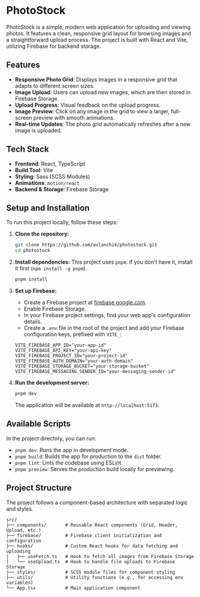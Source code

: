 # PhotoStock

PhotoStock is a simple, modern web application for uploading and viewing photos. It features a clean, responsive grid layout for browsing images and a straightforward upload process. The project is built with React and Vite, utilizing Firebase for backend storage.

## Features

- **Responsive Photo Grid**: Displays images in a responsive grid that adapts to different screen sizes.
- **Image Upload**: Users can upload new images, which are then stored in Firebase Storage.
- **Upload Progress**: Visual feedback on the upload progress.
- **Image Preview**: Click on any image in the grid to view a larger, full-screen preview with smooth animations.
- **Real-time Updates**: The photo grid automatically refreshes after a new image is uploaded.

## Tech Stack

- **Frontend**: React, TypeScript
- **Build Tool**: Vite
- **Styling**: Sass (SCSS Modules)
- **Animations**: `motion/react`
- **Backend & Storage**: Firebase Storage

## Setup and Installation

To run this project locally, follow these steps:

1.  **Clone the repository:**

    ```sh
    git clone https://github.com/aulanchik/photostock.git
    cd photostock
    ```

2.  **Install dependencies:**
    This project uses `pnpm`. If you don't have it, install it first (`npm install -g pnpm`).

    ```sh
    pnpm install
    ```

3.  **Set up Firebase:**

    - Create a Firebase project at [firebase.google.com](https://firebase.google.com/).
    - Enable Firebase Storage.
    - In your Firebase project settings, find your web app's configuration details.
    - Create a `.env` file in the root of the project and add your Firebase configuration keys, prefixed with `VITE_`:

    ```env
    VITE_FIREBASE_APP_ID="your-app-id"
    VITE_FIREBASE_API_KEY="your-api-key"
    VITE_FIREBASE_PROJECT_ID="your-project-id"
    VITE_FIREBASE_AUTH_DOMAIN="your-auth-domain"
    VITE_FIREBASE_STORAGE_BUCKET="your-storage-bucket"
    VITE_FIREBASE_MESSAGING_SENDER_ID="your-messaging-sender-id"
    ```

4.  **Run the development server:**
    ```sh
    pnpm dev
    ```
    The application will be available at `http://localhost:5173`.

## Available Scripts

In the project directory, you can run:

- `pnpm dev`: Runs the app in development mode.
- `pnpm build`: Builds the app for production to the `dist` folder.
- `pnpm lint`: Lints the codebase using ESLint.
- `pnpm preview`: Serves the production build locally for previewing.

## Project Structure

The project follows a component-based architecture with separated logic and styles.

```
src/
├── components/       # Reusable React components (Grid, Header, Upload, etc.)
├── firebase/         # Firebase client initialization and configuration
├── hooks/            # Custom React hooks for data fetching and uploading
│   ├── useFetch.ts   # Hook to fetch all images from Firebase Storage
│   └── useUpload.ts  # Hook to handle file uploads to Firebase Storage
├── styles/           # SCSS module files for component styling
├── utils/            # Utility functions (e.g., for accessing env variables)
└── App.tsx           # Main application component
```
